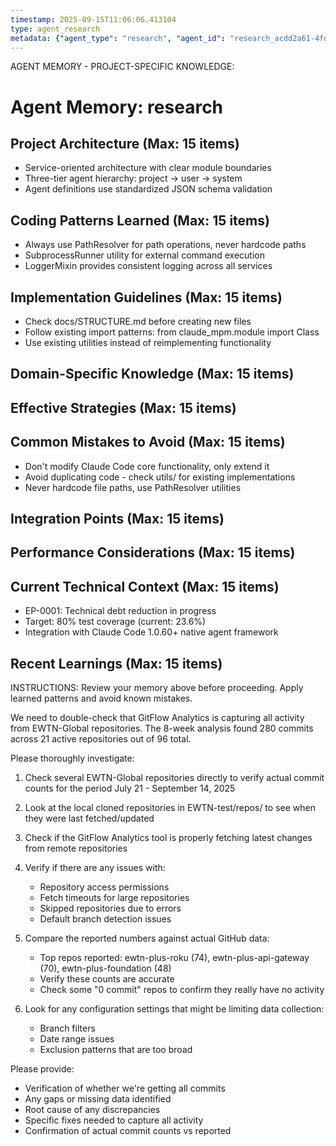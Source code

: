 ```yaml
---
timestamp: 2025-09-15T11:06:06.413104
type: agent_research
metadata: {"agent_type": "research", "agent_id": "research_acdd2a61-4fd4-4cee-ab6e-dc4ccba95358", "session_id": "acdd2a61-4fd4-4cee-ab6e-dc4ccba95358", "delegation_context": {"description": "Verify EWTN repository data completeness", "timestamp": "2025-09-15T11:06:06.411400"}}
---
```



AGENT MEMORY - PROJECT-SPECIFIC KNOWLEDGE:
# Agent Memory: research
<!-- Last Updated: 2025-08-05 15:36:32 | Auto-updated by: research -->

<!-- MEMORY LIMITS: 16KB max | 10 sections max | 15 items per section -->

## Project Architecture (Max: 15 items)
- Service-oriented architecture with clear module boundaries
- Three-tier agent hierarchy: project → user → system
- Agent definitions use standardized JSON schema validation

## Coding Patterns Learned (Max: 15 items)
- Always use PathResolver for path operations, never hardcode paths
- SubprocessRunner utility for external command execution
- LoggerMixin provides consistent logging across all services

## Implementation Guidelines (Max: 15 items)
- Check docs/STRUCTURE.md before creating new files
- Follow existing import patterns: from claude_mpm.module import Class
- Use existing utilities instead of reimplementing functionality

## Domain-Specific Knowledge (Max: 15 items)
<!-- Agent-specific knowledge accumulates here -->

## Effective Strategies (Max: 15 items)
<!-- Successful approaches discovered through experience -->

## Common Mistakes to Avoid (Max: 15 items)
- Don't modify Claude Code core functionality, only extend it
- Avoid duplicating code - check utils/ for existing implementations
- Never hardcode file paths, use PathResolver utilities

## Integration Points (Max: 15 items)
<!-- Key interfaces and integration patterns -->

## Performance Considerations (Max: 15 items)
<!-- Performance insights and optimization patterns -->

## Current Technical Context (Max: 15 items)
- EP-0001: Technical debt reduction in progress
- Target: 80% test coverage (current: 23.6%)
- Integration with Claude Code 1.0.60+ native agent framework

## Recent Learnings (Max: 15 items)
<!-- Most recent discoveries and insights -->


INSTRUCTIONS: Review your memory above before proceeding. Apply learned patterns and avoid known mistakes.


We need to double-check that GitFlow Analytics is capturing all activity from EWTN-Global repositories. The 8-week analysis found 280 commits across 21 active repositories out of 96 total.

Please thoroughly investigate:

1. Check several EWTN-Global repositories directly to verify actual commit counts for the period July 21 - September 14, 2025
2. Look at the local cloned repositories in EWTN-test/repos/ to see when they were last fetched/updated
3. Check if the GitFlow Analytics tool is properly fetching latest changes from remote repositories
4. Verify if there are any issues with:
   - Repository access permissions
   - Fetch timeouts for large repositories
   - Skipped repositories due to errors
   - Default branch detection issues

5. Compare the reported numbers against actual GitHub data:
   - Top repos reported: ewtn-plus-roku (74), ewtn-plus-api-gateway (70), ewtn-plus-foundation (48)
   - Verify these counts are accurate
   - Check some "0 commit" repos to confirm they really have no activity

6. Look for any configuration settings that might be limiting data collection:
   - Branch filters
   - Date range issues
   - Exclusion patterns that are too broad

Please provide:
- Verification of whether we're getting all commits
- Any gaps or missing data identified
- Root cause of any discrepancies
- Specific fixes needed to capture all activity
- Confirmation of actual commit counts vs reported